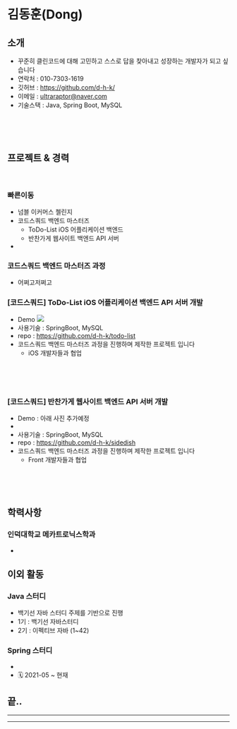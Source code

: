  # 김동훈(Dong)
 
 ## 소개

- 꾸준히 클린코드에 대해 고민하고 스스로 답을 찾아내고 성장하는 개발자가 되고 싶습니다 
- 연락처 : 010-7303-1619
- 깃허브 : https://github.com/d-h-k/
- 이메일 : ultraraptor@naver.com
- 기술스택 : Java, Spring Boot, MySQL

<br>
<br>
<br>


## 프로젝트 & 경력

<br>

### 빠른이동
- 넘블 이커머스 첼린지
- 코드스쿼드 백엔드 마스터즈
  - ToDo-List iOS 어플리케이션 백엔드
  - 반찬가게 웹사이트 백엔드 API 서버
- 



### 코드스쿼드 백엔드 마스터즈 과정
- 어쩌고저쩌고

### \[코드스쿼드\] ToDo-List iOS 어플리케이션 백엔드 API 서버 개발
- Demo  ![](https://user-images.githubusercontent.com/75113784/115102520-5840ae00-9f86-11eb-9cd1-643cb0ff4e37.png)
- 사용기술 : SpringBoot, MySQL
- repo : https://github.com/d-h-k/todo-list
- 코드스쿼드 백엔드 마스터즈 과정을 진행하며 제작한 프로젝트 입니다
  - iOS 개발자들과 협업

<br>
<br>
<br>

### \[코드스쿼드\] 반찬가게 웹사이트 백엔드 API 서버 개발
- Demo : 아래 사진 추가예정
- ![]()
- 사용기술 : SpringBoot, MySQL
- repo : https://github.com/d-h-k/sidedish
- 코드스쿼드 백엔드 마스터즈 과정을 진행하며 제작한 프로젝트 입니다
  - Front 개발자들과 협업

<br>
<br>
<br>


## 학력사항

### 인덕대학교 메카트로닉스학과
- 


## 이외 활동

### Java 스터디
- 백기선 자바 스터디 주제를 기반으로 진행
- 1기 : 백기선 자바스터디
- 2기 : 이펙티브 자바 (1~42)
### Spring 스터디
- 
- 🗓  2021-05 ~ 현재


## 끝..

<hr size="5px">
<hr size="5px">
<br>
